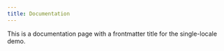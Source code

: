 ```yaml
---
title: Documentation
---
```


This is a documentation page with a frontmatter title for the single-locale demo.